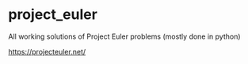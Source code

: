 # project_euler
All working solutions of Project Euler problems (mostly done in python)

https://projecteuler.net/
